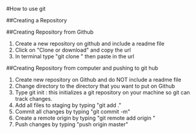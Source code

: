 #How to use git

##Creating a Repository



  ##Creating Repository from Github

1. Create a new repository on github and include a readme file
2. Click on "Clone or download" and copy the url
3. In terminal type "git clone " then paste in the url


##Creating Repository from computer and pushing to git hub

1. Create new repository on Github and do NOT include a readme file
2. Change directory to the directory that you want to put on Github
3. Type git init : this initializes a git repository on your machine so git can track changes.
4. Add all files to staging by typing "git add ."
5. Commit all changes by typing "git commit -m"
6. Create a remote origin by typing "git remote add origin <url goes here>"
7. Push changes by typing "push origin master"
